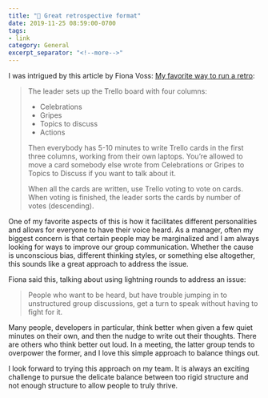 ```yaml
---
title: "🔗 Great retrospective format"
date: 2019-11-25 08:59:00-0700
tags:
- link
category: General
excerpt_separator: "<!--more-->"
---
```


I was intrigued by this article by Fiona Voss: [My favorite way to run a retro](http://fionavoss.blog/2019/11/24/running-a-retro/):

> The leader sets up the Trello board with four columns:
> 
> - Celebrations
> - Gripes
> - Topics to discuss
> - Actions
> 
> Then everybody has 5-10 minutes to write Trello cards in the first three columns, working from their own laptops. You’re allowed to move a card somebody else wrote from Celebrations or Gripes to Topics to Discuss if you want to talk about it.
> 
> When all the cards are written, use Trello voting to vote on cards. When voting is finished, the leader sorts the cards by number of votes (descending).

<!--more-->

One of my favorite aspects of this is how it facilitates different personalities and allows for everyone to have their voice heard. As a manager, often my biggest concern is that certain people may be marginalized and I am always looking for ways to improve our group communication. Whether the cause is unconscious bias, different thinking styles, or something else altogether, this sounds like a great approach to address the issue.

Fiona said this, talking about using lightning rounds to address an issue:

> People who want to be heard, but have trouble jumping in to unstructured group discussions, get a turn to speak without having to fight for it.

Many people, developers in particular, think better when given a few quiet minutes on their own, and then the nudge to write out their thoughts. There are others who think better out loud. In a meeting, the latter group tends to overpower the former, and I love this simple approach to balance things out.

I look forward to trying this approach on my team. It is always an exciting challenge to pursue the delicate balance between too rigid structure and not enough structure to allow people to truly thrive.